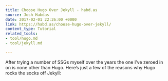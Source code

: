 ```yaml
---
title: Choose Hugo Over Jekyll - habd.as
source: Josh Habdas
date: 2017-02-01 22:26:00 +0000
link: https://habd.as/choose-hugo-over-jekyll/
content_type: Tutorial
related_tools:
- tool/hugo.md
- tool/jekyll.md

---
```

After trying a number of SSGs myself over the years the one I’ve zeroed in on is none other than Hugo. Here’s just a few of the reasons why Hugo rocks the socks off Jekyll:
